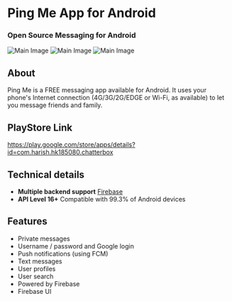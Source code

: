 # Ping Me App for Android
### Open Source Messaging for Android

![Main Image](https://github.com/harishtanu007/PingMe/blob/master/content/images/ChatPage.png)
![Main Image](https://github.com/harishtanu007/PingMe/blob/master/content/images/LoginPage.png)
![Main Image](https://github.com/harishtanu007/PingMe/blob/master/content/images/ProfilePage.png)

## About
Ping Me is a FREE messaging app available for Android. It uses your phone's Internet connection (4G/3G/2G/EDGE or Wi-Fi, as available) to let you message friends and family.

## PlayStore Link

https://play.google.com/store/apps/details?id=com.harish.hk185080.chatterbox

## Technical details

- **Multiple backend support** [Firebase](https://firebase.google.com/)
- **API Level 16+** Compatible with 99.3% of Android devices

## Features

- Private messages
- Username / password and Google login
- Push notifications (using FCM)
- Text messages
- User profiles
- User search
- Powered by Firebase
- Firebase UI
